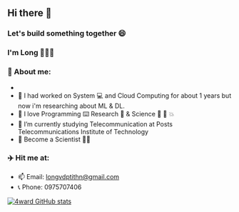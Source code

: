 ## Hi there 👋 
### Let's build something together 😄 

### I'm Long 🐉🐉🐉

### 📃 About me:
- 
- 🔭 I had worked on System 💻 and Cloud Computing for about 1 years but now i'm researching about ML & DL.
- 🧠 I love Programming ⌨️ Research 🔎 & Science 🧑‍ 🔬 💥
- 🌱 I’m currently studying Telecommunication at Posts Telecommunications Institute of Technology
- 🚀 Become a Scientist 👨‍🔬

### ✈️ Hit me at:
- 📫 Email: longvdptithn@gmail.com
- 📞 Phone: 0975707406 

[![4ward GitHub stats](https://github-readme-stats.vercel.app/api?username=4ward110)](https://github.com/anuraghazra/github-readme-stats)
